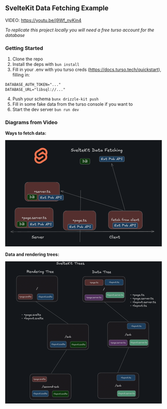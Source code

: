 ## SvelteKit Data Fetching Example

VIDEO: https://youtu.be/j9Wf_nyKin4

_To replicate this project locally you will need a free turso account for the database_

### Getting Started

1. Clone the repo
2. Install the deps with `bun install`
3. Fill in your .env with you turso creds (https://docs.turso.tech/quickstart), filling in:

```
DATABASE_AUTH_TOKEN="..."
DATABASE_URL="libsql://..."
```

4. Push your schema `bunx drizzle-kit push`
5. Fill in some fake data from the turso console if you want to
6. Start the dev server `bun run dev`

### Diagrams from Video

**Ways to fetch data:**

![diagram](./static/sveltekit%20data%20fetching.png)

**Data and rendering trees:**

![diagram](./static/sveltekit%20trees.png)
